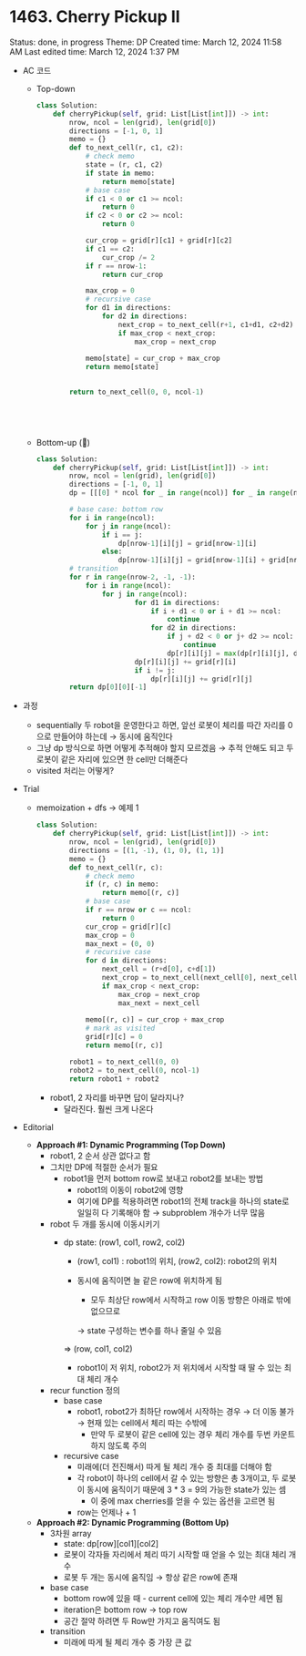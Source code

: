 # 1463. Cherry Pickup II

Status: done, in progress
Theme: DP
Created time: March 12, 2024 11:58 AM
Last edited time: March 12, 2024 1:37 PM

- AC 코드
    - Top-down
        
        ```python
        class Solution:
            def cherryPickup(self, grid: List[List[int]]) -> int:
                nrow, ncol = len(grid), len(grid[0])
                directions = [-1, 0, 1]
                memo = {}
                def to_next_cell(r, c1, c2):
                    # check memo
                    state = (r, c1, c2)
                    if state in memo:
                        return memo[state]
                    # base case
                    if c1 < 0 or c1 >= ncol:
                        return 0
                    if c2 < 0 or c2 >= ncol:
                        return 0
        
                    cur_crop = grid[r][c1] + grid[r][c2]
                    if c1 == c2:
                        cur_crop /= 2 
                    if r == nrow-1:
                        return cur_crop
        
                    max_crop = 0
                    # recursive case 
                    for d1 in directions:
                        for d2 in directions:
                            next_crop = to_next_cell(r+1, c1+d1, c2+d2)
                            if max_crop < next_crop:
                                max_crop = next_crop
                    
                    memo[state] = cur_crop + max_crop
                    return memo[state]
        
               
                return to_next_cell(0, 0, ncol-1)
        
                    
        
                
        ```
        
    - Bottom-up (🐌)
        
        ```python
        class Solution:
            def cherryPickup(self, grid: List[List[int]]) -> int:
                nrow, ncol = len(grid), len(grid[0])
                directions = [-1, 0, 1]
                dp = [[[0] * ncol for _ in range(ncol)] for _ in range(nrow)]
        
                # base case: bottom row
                for i in range(ncol):
                    for j in range(ncol):
                        if i == j:
                            dp[nrow-1][i][j] = grid[nrow-1][i]
                        else:
                            dp[nrow-1][i][j] = grid[nrow-1][i] + grid[nrow-1][j]
                # transition 
                for r in range(nrow-2, -1, -1):
                    for i in range(ncol):
                        for j in range(ncol):
                                for d1 in directions:
                                    if i + d1 < 0 or i + d1 >= ncol:
                                        continue 
                                    for d2 in directions:
                                        if j + d2 < 0 or j+ d2 >= ncol:
                                            continue 
                                        dp[r][i][j] = max(dp[r][i][j], dp[r+1][i+d1][j+d2])
                                dp[r][i][j] += grid[r][i]
                                if i != j:
                                    dp[r][i][j] += grid[r][j]
                return dp[0][0][-1]
        
        ```
        
- 과정
    - sequentially 두 robot을 운영한다고 하면, 앞선 로봇이 체리를 따간 자리를 0으로 만들어야 하는데 → 동시에 움직인다
    - 그냥 dp 방식으로 하면 어떻게 추적해야 할지 모르겠음 → 추적 안해도 되고 두 로봇이 같은 자리에 있으면 한 cell만 더해준다
    - visited 처리는 어떻게?
- Trial
    - memoization + dfs → 예제 1
        
        ```python
        class Solution:
            def cherryPickup(self, grid: List[List[int]]) -> int:
                nrow, ncol = len(grid), len(grid[0])
                directions = [(1, -1), (1, 0), (1, 1)]
                memo = {}
                def to_next_cell(r, c):
                    # check memo
                    if (r, c) in memo:
                        return memo[(r, c)]
                    # base case
                    if r == nrow or c == ncol:
                        return 0
                    cur_crop = grid[r][c]
                    max_crop = 0
                    max_next = (0, 0)
                    # recursive case 
                    for d in directions:
                        next_cell = (r+d[0], c+d[1])
                        next_crop = to_next_cell(next_cell[0], next_cell[1])
                        if max_crop < next_crop:
                            max_crop = next_crop
                            max_next = next_cell
                    
                    memo[(r, c)] = cur_crop + max_crop
                    # mark as visited 
                    grid[r][c] = 0
                    return memo[(r, c)]
        
                robot1 = to_next_cell(0, 0)
                robot2 = to_next_cell(0, ncol-1)
                return robot1 + robot2
        ```
        
        - robot1, 2 자리를 바꾸면 답이 달라지나?
            - 달라진다. 훨씬 크게 나온다
- Editorial
    - **Approach #1: Dynamic Programming (Top Down)**
        - robot1, 2 순서 상관 없다고 함
        - 그치만 DP에 적절한 순서가 필요
            - robot1을 먼저 bottom row로 보내고 robot2를 보내는 방법
                - robot1의 이동이 robot2에 영향
                - 여기에 DP를 적용하려면 robot1의 전체 track을 하나의 state로 일일히 다 기록해야 함 → subproblem 개수가 너무 많음
        - robot 두 개를 동시에 이동시키기
            - dp state: (row1, col1, row2, col2)
                - (row1, col1) : robot1의 위치, (row2, col2): robot2의 위치
                - 동시에 움직이면 늘 같은 row에 위치하게 됨
                    - 모두 최상단 row에서 시작하고 row 이동 방향은 아래로 밖에 없으므로
                    
                    → state 구성하는 변수를 하나 줄일 수 있음 
                    
                
                ⇒ (row, col1, col2)
                
                - robot1이 저 위치, robot2가 저 위치에서 시작할 때 딸 수 있는 최대 체리 개수
        - recur function 정의
            - base case
                - robot1, robot2가 최하단 row에서 시작하는 경우 → 더 이동 불가 → 현재 있는 cell에서 체리 따는 수밖에
                    - 만약 두 로봇이 같은 cell에 있는 경우 체리 개수를 두번 카운트 하지 않도록 주의
            - recursive case
                - 미래에(더 전진해서) 따게 될 체리 개수 중 최대를 더해야 함
                - 각 robot이 하나의 cell에서 갈 수 있는 방향은 총 3개이고, 두 로봇이 동시에 움직이기 때문에 3 * 3 = 9의 가능한 state가 있는 셈
                    - 이 중에 max cherries를 얻을 수 있는 옵션을 고르면 됨
                - row는 언제나 + 1
    - **Approach #2: Dynamic Programming (Bottom Up)**
        - 3차원 array
            - state: dp[row][col1][col2]
            - 로봇이 각자들 자리에서 체리 따기 시작할 때 얻을 수 있는 최대 체리 개수
            - 로봇 두 개는 동시에 움직임 → 항상 같은 row에 존재
        - base case
            - bottom row에 있을 때 - current cell에 있는 체리 개수만 세면 됨
            - iteration은 bottom row → top row
            - 공간 절약 하려면 두 Row만 가지고 움직여도 됨
        - transition
            - 미래에 따게 될 체리 개수 중 가장 큰 값